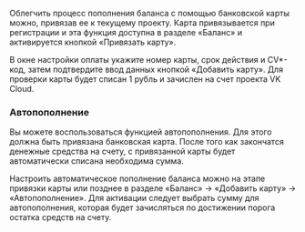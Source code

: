 Облегчить процесс пополнения баланса с помощью банковской карты можно, привязав ее к текущему проекту. Карта привязывается при регистрации и эта функция доступна в разделе «Баланс» и активируется кнопкой «Привязать карту».

В окне настройки оплаты укажите номер карты, срок действия и CV\*-код, затем подтвердите ввод данных кнопкой «Добавить карту». Для проверки карты будет списан 1 рубль и зачислен на счет проекта VK Cloud.

### Автопополнение

Вы можете воспользоваться функцией автопополнения. Для этого должна быть привязана банковская карта.
После того как закончатся денежные средства на счету, с привязанной карты будет автоматически списана необходима сумма.

Настроить автоматическое пополнение баланса можно на этапе привязки карты или позднее в разделе «Баланс» → «Добавить карту» → «Автопополнение». Для активации следует выбрать сумму для автопополнения, которая будет зачисляться по достижении порога остатка средств на счету.
